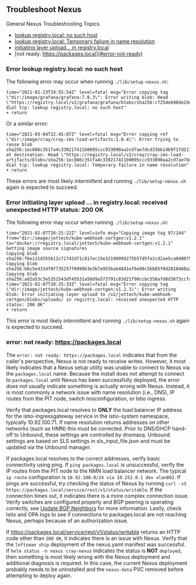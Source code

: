 ## Troubleshoot Nexus

General Nexus Troubleshooting Topics
- [lookup registry.local: no such host](#error-registry-local-no-such-host)
- [lookup registry.local: Temporary failure in name resolution](#error-registry-local-no-such-host)
- [initiating layer upload... in registry.local](#error-initiating-layer-upload)
- [not ready: https://packages.local](#error-not-ready)


<a name="error-registry-local-no-such-host"></a>
### Error lookup registry.local: no such host

The following error may occur when running `./lib/setup-nexus.sh`:

```
time="2021-02-23T19:55:54Z" level=fatal msg="Error copying tag \"dir:/image/grafana/grafana:7.0.3\": Error writing blob: Head \"https://registry.local/v2/grafana/grafana/blobs/sha256:cf254eb90de2dc62aa7cce9737ad7e143c679f5486c46b742a1b55b168a736d3\": dial tcp: lookup registry.local: no such host"
+ return
```

Or a similar error:

```
time="2021-03-04T22:45:07Z" level=fatal msg="Error copying ref \"dir:/image/cray/cray-ims-load-artifacts:1.0.4\": Error trying to reuse blob sha256:1ec886c351fa4c330217411b0095ccc933090aa2cd7ae7dcd33bb14b9f1fd217 at destination: Head \"https://registry.local/v2/cray/cray-ims-load-artifacts/blobs/sha256:1ec886c351fa4c330217411b0095ccc933090aa2cd7ae7dcd33bb14b9f1fd217\": dial tcp: lookup registry.local: Temporary failure in name resolution"
+ return
```

These errors are most likely _intermittent_ and running `./lib/setup-nexus.sh`
again is expected to succeed.

<a name="error-initiating-layer-upload"></a>
### Error initiating layer upload ... in registry.local: received unexpected HTTP status: 200 OK

The following error may occur when running `./lib/setup-nexus.sh`:

```
time="2021-02-07T20:25:22Z" level=info msg="Copying image tag 97/144" from="dir:/image/jettech/kube-webhook-certgen:v1.2.1" to="docker://registry.local/jettech/kube-webhook-certgen:v1.2.1"
Getting image source signatures
Copying blob sha256:f6e131d355612c71742d71c817ec15e32190999275b57d5fe2cd2ae5ca940079
Copying blob sha256:b6c5e433df0f735257f6999b3e3b7e955bab4841ef6e90c5bb85f0d2810468a2
Copying blob sha256:ad2a53c3e5351543df45531a58d9a573791c83d21f90ccbc558a7d8d3673ccfa
time="2021-02-07T20:25:33Z" level=fatal msg="Error copying tag \"dir:/image/jettech/kube-webhook-certgen:v1.2.1\": Error writing blob: Error initiating layer upload to /v2/jettech/kube-webhook-certgen/blobs/uploads/ in registry.local: received unexpected HTTP status: 200 OK"
+ return
```

This error is most likely _intermittent_ and running `./lib/setup-nexus.sh`
again is expected to succeed.

<a name="error-not-ready"></a>
### error: not ready: https://packages.local

The `error: not ready: https://packages.local` indicates that from
the caller's perspective, Nexus is not ready to receive writes. However, it most
likely indicates that a Nexus setup utility was unable to connect to Nexus
via the `packages.local` name. Because the install does not attempt to connect
to `packages.local` until Nexus has been successfully deployed, the error
does not usually indicate something is actually wrong with Nexus. Instead, it
is most commonly a network issue with name resolution (i.e., DNS), IP
routes from the PIT node, switch misconfiguration, or Istio ingress.

Verify that packages.local resolves to **ONLY** the load balancer IP address for the
istio-ingressgateway service in the istio-system namespace, typically
10.92.100.71. If name resolution returns addresses on other networks (such as
HMN) this must be corrected. Prior to DNS/DHCP hand-off to Unbound, these
settings are controlled by dnsmasq. Unbound settings are based on SLS
settings in sls_input_file.json and must be updated via the Unbound manager.

If packages.local resolves to the correct addresses, verify basic
connectivity using ping. If `ping packages.local` is unsuccessful, verify the
IP routes from the PIT node to the NMN load balancer network. The
typical `ip route` configuration is `10.92.100.0/24 via 10.252.0.1 dev
vlan002`. If pings are successful, try checking the status of Nexus by
running `curl -sS https://packages.local/service/rest/v1/status/writable`. If
the connection times out, it indicates there is a more complex connection
issue. Verify switches are configured properly and BGP peering is operating
correctly, see [Update BGP Neighbors](../operations/update_bgp_neighbors.md) for more information. Lastly,
check Istio and OPA logs to see if connections to packages.local are not
reaching Nexus, perhaps because of an authorization issue.

If https://packages.local/service/rest/v1/status/writable returns an HTTP
code other than `200 OK`, it indicates there is an issue with Nexus. Verify
that the `loftsman ship` deployment of the nexus.yaml manifest was
successful. If `helm status -n nexus cray-nexus` indicates the status is
**NOT** `deployed`, then something is most likely wrong with the Nexus
deployment and additional diagnosis is required. In this case, the current
Nexus deployment probably needs to be uninstalled and the `nexus-data` PVC
removed before attempting to deploy again.

